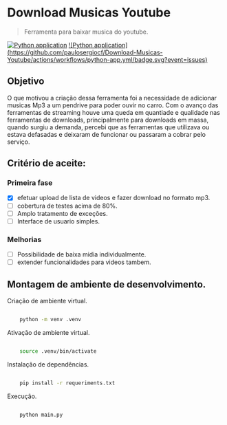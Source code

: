 # Download Musicas Youtube

> Ferramenta para baixar musica do youtube.

[![Python application](https://github.com/paulosergiocf/Download-Musicas-Youtube/actions/workflows/python-app.yml/badge.svg)](https://github.com/paulosergiocf/Download-Musicas-Youtube/actions/workflows/python-app.yml) [![Python application]
(https://github.com/paulosergiocf/Download-Musicas-Youtube/actions/workflows/python-app.yml/badge.svg?event=issues)](https://github.com/paulosergiocf/Download-Musicas-Youtube/actions/workflows/python-app.yml)

## Objetivo

O que motivou a criação dessa ferramenta foi a necessidade de adicionar musicas Mp3 a um pendrive para poder ouvir no carro.
Com o avanço das ferramentas de streaming houve uma queda em quantiade e qualidade nas ferramentas de downloads, principalmente para downloads em massa, quando surgiu a demanda, percebi que as ferramentas que utilizava ou estava defasadas e deixaram de funcionar ou passaram a cobrar pelo serviço.

## Critério de aceite:

### Primeira fase

- [x] efetuar upload de lista de videos e fazer download no formato mp3.
- [ ] cobertura de testes acima de 80%.
- [ ] Amplo tratamento de exceções.
- [ ] Interface de usuario simples.

### Melhorias

- [ ] Possibilidade de baixa midia individualmente.
- [ ] extender funcionalidades para videos tambem.

## Montagem de ambiente de desenvolvimento.

Criação de ambiente virtual.

```sh

    python -m venv .venv

```

Ativação de ambiente virtual.
```sh

    source .venv/bin/activate

```
Instalação de dependências.
```sh

    pip install -r requeriments.txt

```

Execução.
```sh

    python main.py

```
